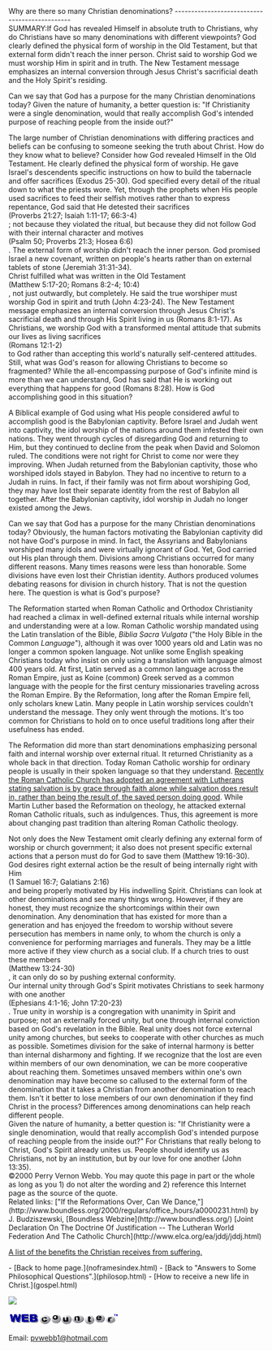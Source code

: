  <head> <title>(PVW) Why are there so many church denominations?</title> <meta content="IE=9" http-equiv="X-UA-Compatible"></meta> <link href="css/page_style.css" rel="stylesheet" type="text/css"></link> </head><body><div class="page_style"> Why are there so many Christian denominations?
----------------------------------------------

<div class="p">SUMMARY:If God has revealed Himself in absolute truth to Christians, why do Christians have so many denominations with different viewpoints? God clearly defined the physical form of worship in the Old Testament, but that external form didn't reach the inner person. Christ said to worship God we must worship Him in spirit and in truth. The New Testament message emphasizes an internal conversion through Jesus Christ's sacrificial death and the Holy Spirit's residing.

Can we say that God has a purpose for the many Christian denominations today? Given the nature of humanity, a better question is: "If Christianity were a single denomination, would that really accomplish God's intended purpose of reaching people from the inside out?"

</div><div class="p">The large number of Christian denominations with differing practices and beliefs can be confusing to someone seeking the truth about Christ. How do they know what to believe? Consider how God revealed Himself in the Old Testament. He clearly defined the physical form of worship. He gave Israel's descendents specific instructions on how to build the tabernacle and offer sacrifices (Exodus 25-30). God specified every detail of the ritual down to what the priests wore. Yet, through the prophets when His people used sacrifices to feed their selfish motives rather than to express repentance, God said that He detested their sacrifices <div class="footnote">(Proverbs 21:27; Isaiah 1:11-17; 66:3-4)</div>; not because they violated the ritual, but because they did not follow God with their internal character and motives <div class="footnote">(Psalm 50; Proverbs 21:3; Hosea 6:6)</div>. The external form of worship didn't reach the inner person. God promised Israel a new covenant, written on people's hearts rather than on external tablets of stone (Jeremiah 31:31-34).</div><div class="p">Christ fulfilled what was written in the Old Testament <div class="footnote">(Matthew 5:17-20; Romans 8:2-4; 10:4)</div>, not just outwardly, but completely. He said the true worshiper must worship God in spirit and truth (John 4:23-24). The New Testament message emphasizes an internal conversion through Jesus Christ's sacrificial death and through His Spirit living in us (Romans 8:1-17). As Christians, we worship God with a transformed mental attitude that submits our lives as living sacrifices<div class="footnote">(Romans 12:1-2)</div> to God rather than accepting this world's naturally self-centered attitudes.</div>Still, what was God's reason for allowing Christians to become so fragmented? While the all-encompassing purpose of God's infinite mind is more than we can understand, God has said that He is working out everything that happens for good (Romans 8:28). How is God accomplishing good in this situation?

A Biblical example of God using what His people considered awful to accomplish good is the Babylonian captivity. Before Israel and Judah went into captivity, the idol worship of the nations around them infested their own nations. They went through cycles of disregarding God and returning to Him, but they continued to decline from the peak when David and Solomon ruled. The conditions were not right for Christ to come nor were they improving. When Judah returned from the Babylonian captivity, those who worshiped idols stayed in Babylon. They had no incentive to return to a Judah in ruins. In fact, if their family was not firm about worshiping God, they may have lost their separate identity from the rest of Babylon all together. After the Babylonian captivity, idol worship in Judah no longer existed among the Jews.

Can we say that God has a purpose for the many Christian denominations today? Obviously, the human factors motivating the Babylonian captivity did not have God's purpose in mind. In fact, the Assyrians and Babylonians worshiped many idols and were virtually ignorant of God. Yet, God carried out His plan through them. Divisions among Christians occurred for many different reasons. Many times reasons were less than honorable. Some divisions have even lost their Christian identity. Authors produced volumes debating reasons for division in church history. That is not the question here. The question is what is God's purpose?

The Reformation started when Roman Catholic and Orthodox Christianity had reached a climax in well-defined external rituals while internal worship and understanding were at a low. Roman Catholic worship mandated using the Latin translation of the Bible, *Biblia Sacra Vulgata* ("the Holy Bible in the Common *Language*"), although it was over 1000 years old and Latin was no longer a common spoken language. Not unlike some English speaking Christians today who insist on only using a translation with language almost 400 years old. At first, Latin served as a common language across the Roman Empire, just as Koine (common) Greek served as a common language with the people for the first century missionaries traveling across the Roman Empire. By the Reformation, long after the Roman Empire fell, only scholars knew Latin. Many people in Latin worship services couldn't understand the message. They only went through the motions. It's too common for Christians to hold on to once useful traditions long after their usefulness has ended.

The Reformation did more than start denominations emphasizing personal faith and internal worship over external ritual. It returned Christianity as a whole back in that direction. Today Roman Catholic worship for ordinary people is usually in their spoken language so that they understand. [Recently the Roman Catholic Church has adopted an agreement with Lutherans stating salvation is by grace through faith alone while salvation does result in, rather than being the result of, the saved person doing good](http://web.archive.org/web/200102040013/http://www.elca.org/ea/jddj/jddj.html). While Martin Luther based the Reformation on theology, he attacked external Roman Catholic rituals, such as indulgences. Thus, this agreement is more about changing past tradition than altering Roman Catholic theology.

<div class="p">Not only does the New Testament omit clearly defining any external form of worship or church government; it also does not present specific external actions that a person must do for God to save them (Matthew 19:16-30). God desires right external action be the result of being internally right with Him <div class="footnote">(1 Samuel 16:7; Galatians 2:16)</div> and being properly motivated by His indwelling Spirit. Christians can look at other denominations and see many things wrong. However, if they are honest, they must recognize the shortcomings within their own denomination. Any denomination that has existed for more than a generation and has enjoyed the freedom to worship without severe persecution has members in name only, to whom the church is only a convenience for performing marriages and funerals. They may be a little more active if they view church as a social club. If a church tries to oust these members <div class="footnote">(Matthew 13:24-30)</div>, it can only do so by pushing external conformity.</div><div class="p">Our internal unity through God's Spirit motivates Christians to seek harmony with one another <div class="footnote">(Ephesians 4:1-16; John 17:20-23)</div>. True unity in worship is a congregation with unanimity in Spirit and purpose; not an externally forced unity, but one through internal conviction based on God's revelation in the Bible. Real unity does not force external unity among churches, but seeks to cooperate with other churches as much as possible. Sometimes division for the sake of internal harmony is better than internal disharmony and fighting. If we recognize that the lost are even within members of our own denomination, we can be more cooperative about reaching them. Sometimes unsaved members within one's own denomination may have become so callused to the external form of the denomination that it takes a Christian from another denomination to reach them. Isn't it better to lose members of our own denomination if they find Christ in the process? Differences among denominations can help reach different people.</div>Given the nature of humanity, a better question is: "If Christianity were a single denomination, would that really accomplish God's intended purpose of reaching people from the inside out?" For Christians that really belong to Christ, God's Spirit already unites us. People should identify us as Christians, not by an institution, but by our love for one another (John 13:35).

<div class="copy">©2000 Perry Vernon Webb. You may quote this page in part or the whole as long as you 1) do not alter the wording and 2) reference this Internet page as the source of the quote.</div>Related links:  
 ["If the Reformations Over, Can We Dance,"](http://www.boundless.org/2000/regulars/office_hours/a0000231.html) by J. Budziszewski, [Boundless Webzine](http://www.boundless.org/)  
 [Joint Declaration On The Doctrine Of Justification -- The Lutheran World Federation And The Catholic Church](http://www.elca.org/ea/jddj/jddj.html)

[A list of the benefits the Christian receives from suffering. ](benefits_suffering.html)

<div class="p" id="footnotes"></div><script src="js/footnotes.js" type="text/javascript"></script>  </div>- [Back to home page.](noframesindex.html)
- [Back to "Answers to Some Philosophical Questions".](philosop.html)
- [How to receive a new life in Christ.](gospel.html)
 
![](http://counter.digits.com/wc/-d/4/pvwebb)

[![digits](images/wc-03.gif)](http://www.digits.com/)

Email: [pvwebb1@hotmail.com](mailto:pvwebb1@hotmail.com)

 